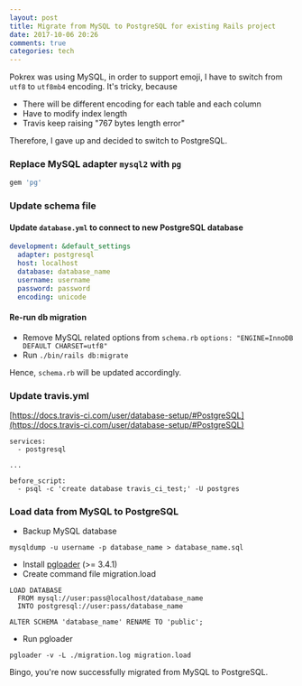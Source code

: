 ```yaml
---
layout: post
title: Migrate from MySQL to PostgreSQL for existing Rails project
date: 2017-10-06 20:26
comments: true
categories: tech
---
```


Pokrex was using MySQL, in order to support emoji, I have to switch from `utf8` to `utf8mb4` encoding. It's tricky, because
+ There will be different encoding for each table and each column
+ Have to modify index length
+ Travis keep raising "767 bytes length error"

Therefore, I gave up and decided to switch to PostgreSQL.

### Replace MySQL adapter `mysql2` with `pg`
``` ruby
gem 'pg'
```

### Update schema file
#### Update `database.yml` to connect to new PostgreSQL database
``` yml
development: &default_settings
  adapter: postgresql
  host: localhost
  database: database_name
  username: username
  password: password
  encoding: unicode
```

#### Re-run db migration
+ Remove MySQL related options from `schema.rb` `options: "ENGINE=InnoDB DEFAULT CHARSET=utf8"`
+ Run `./bin/rails db:migrate`

Hence, `schema.rb` will be updated accordingly.

### Update travis.yml
[https://docs.travis-ci.com/user/database-setup/#PostgreSQL](https://docs.travis-ci.com/user/database-setup/#PostgreSQL)

```
services:
  - postgresql

...

before_script:
  - psql -c 'create database travis_ci_test;' -U postgres
```

### Load data from MySQL to PostgreSQL
+ Backup MySQL database
```
mysqldump -u username -p database_name > database_name.sql
```
+ Install [pgloader](https://github.com/dimitri/pgloader) (>= 3.4.1)
+ Create command file migration.load

```
LOAD DATABASE
  FROM mysql://user:pass@localhost/database_name
  INTO postgresql://user:pass/database_name

ALTER SCHEMA 'database_name' RENAME TO 'public';
```

+ Run pgloader
```
pgloader -v -L ./migration.log migration.load
```

Bingo, you're now successfully migrated from MySQL to PostgreSQL.
